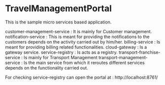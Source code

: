# TravelManagementPortal

This is the sample micro services based application.

customer-management-service : It is mainly for Customer management.
notification-service : This is meant for providing the notifications to the customers depends on the activity carried out by him/her.
billing-service : Is meant for providing billing related functionalities.
cloud-gateway : Is a gateway service.
service-registry : Is acts as a registry.
transport-franchise-service : Is mainly for Transport Management
transport-management-service : Is the main service from which it reroutes different services depends on the functionality carried out.

For checking service-registry can open the portal at : http://localhost:8761/
